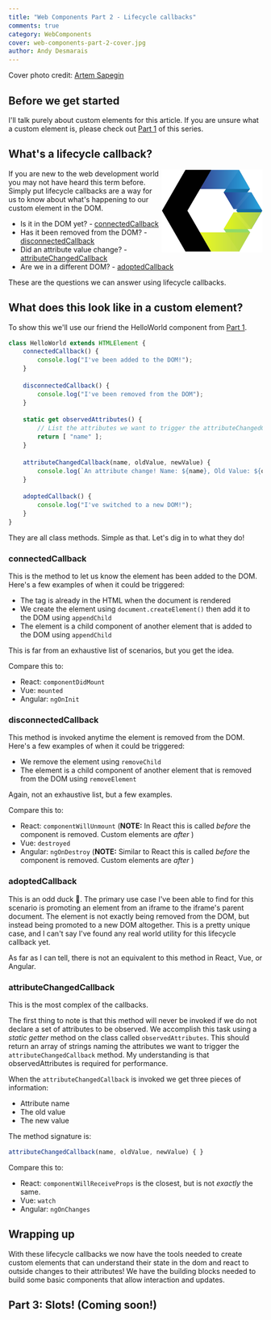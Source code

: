 ```yaml
---
title: "Web Components Part 2 - Lifecycle callbacks"
comments: true
category: WebComponents
cover: web-components-part-2-cover.jpg
author: Andy Desmarais
---
```


Cover photo credit: [Artem Sapegin](https://unsplash.com/@sapegin)

## Before we get started

I'll talk purely about custom elements for this article. If you are unsure what a custom element is, please check out [Part 1](/web-components-part-1) of this series.

## What's a lifecycle callback?

<img class="right" src="webcomponents.svg" title="Web Components" width="200" style="background-color: #FFF; float: right;">

If you are new to the web development world you may not have heard this term before. Simply put lifecycle callbacks are a way for us to know about what's happening to our custom element in the DOM.

- Is it in the DOM yet? - [connectedCallback](#connectedcallback)
- Has it been removed from the DOM? - [disconnectedCallback](#disconnectedcallback)
- Did an attribute value change? - [attributeChangedCallback](#attributechangedcallback)
- Are we in a different DOM? - [adoptedCallback](#adoptedcallback)

These are the questions we can answer using lifecycle callbacks.

## What does this look like in a custom element?

To show this we'll use our friend the HelloWorld component from [Part 1](/web-components-part-1).

```javascript
class HelloWorld extends HTMLElement {
    connectedCallback() {
        console.log("I've been added to the DOM!");
    }

    disconnectedCallback() {
        console.log("I've been removed from the DOM");
    }

    static get observedAttributes() {
        // List the attributes we want to trigger the attributeChangedCallback
        return [ "name" ];
    }

    attributeChangedCallback(name, oldValue, newValue) {
        console.log(`An attribute change! Name: ${name}, Old Value: ${oldValue}, New Value: ${newValue}`);
    }

    adoptedCallback() {
        console.log("I've switched to a new DOM!");
    }
}
```

They are all class methods. Simple as that. Let's dig in to what they do!

### connectedCallback

This is the method to let us know the element has been added to the DOM. Here's a few examples of when it could be triggered:

- The tag is already in the HTML when the document is rendered
- We create the element using `document.createElement()` then add it to the DOM using `appendChild`
- The element is a child component of another element that is added to the DOM using `appendChild`

This is far from an exhaustive list of scenarios, but you get the idea.

Compare this to:

- React: `componentDidMount`
- Vue: `mounted`
- Angular: `ngOnInit`

### disconnectedCallback

This method is invoked anytime the element is removed from the DOM. Here's a few examples of when it could be triggered:

- We remove the element using `removeChild`
- The element is a child component of another element that is removed from the DOM using `removeElement`

Again, not an exhaustive list, but a few examples.

Compare this to:

- React: `componentWillUnmount` (**NOTE:** In React this is called _before_ the component is removed. Custom elements are _after_ )
- Vue: `destroyed`
- Angular: `ngOnDestroy` (**NOTE:** Similar to React this is called _before_ the component is removed. Custom elements are _after_ )

### adoptedCallback

This is an odd duck 🦆. The primary use case I've been able to find for this scenario is promoting an element from an iframe to the iframe's parent document. The element is not exactly being removed from the DOM, but instead being promoted to a new DOM altogether. This is a pretty unique case, and I can't say I've found any real world utility for this lifecycle callback yet.

As far as I can tell, there is not an equivalent to this method in React, Vue, or Angular.

### attributeChangedCallback

This is the most complex of the callbacks.

The first thing to note is that this method will never be invoked if we do not declare a set of attributes to be observed. We accomplish this task using a _static getter_ method on the class called `observedAttributes`. This should return an array of strings naming the attributes we want to trigger the `attributeChangedCallback` method. My understanding is that observedAttributes is required for performance.

When the `attributeChangedCallback` is invoked we get three pieces of information:

- Attribute name
- The old value
- The new value

The method signature is:

```javascript
attributeChangedCallback(name, oldValue, newValue) { }
```

Compare this to:

- React: `componentWillReceiveProps` is the closest, but is not _exactly_ the same.
- Vue: `watch`
- Angular: `ngOnChanges`

## Wrapping up

With these lifecycle callbacks we now have the tools needed to create custom elements that can understand their state in the dom and react to outside changes to their attributes! We have the building blocks needed to build some basic components that allow interaction and updates.

## Part 3: Slots! (Coming soon!)
